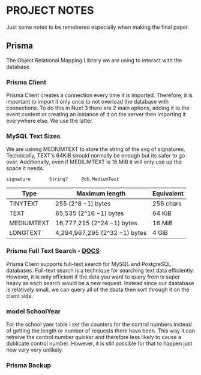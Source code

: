 # PROJECT NOTES

Just some notes to be remebered especially when making the final paper.

## Prisma

The Object Relational Mapping Library we are using to interact with the database.

### Prisma Client

Prisma Client creates a connection every time it is imported. Therefore, it is important to import it only once to not overload the database with connections. To do this in Nuxt 3 there are 2 main options, adding it to the event context or creating an instance of it on the server then importing it everywhere else. We use the latter.

### MySQL Text Sizes

We are usinng MEDIUMTEXT to store the string of the svg of signatures. Technically, TEXT's 64KiB should normally be enough but its safer to go over. Additionally, even if MEDIUMTEXT is 16 MiB it will only use up the space it needs.

```
signature       String?     @db.MediumText
```

| Type       | Maximum length                | Equivalent |
| ---------- | ----------------------------- | ---------- |
| TINYTEXT   | 255 (2^8 −1) bytes            | 256 chars  |
| TEXT       | 65,535 (2^16 −1) bytes        | 64 KiB     |
| MEDIUMTEXT | 16,777,215 (2^24 −1) bytes    | 16 MiB     |
| LONGTEXT   | 4,294,967,295 (2^32 −1) bytes | 4 GiB      |

### Prisma Full Text Search - [DOCS](https://www.prisma.io/docs/concepts/components/prisma-client/full-text-search)

Prisma Client supports full-text search for MySQL and PostgreSQL databases. Full-text search is a technique for searching text data efficiently. However, it is only efficient if the data you want to query from is super heavy as each search would be a new request. Instead since our daatabase is relatively small, we can query all of the daata then sort through it on the client side.

### model SchoolYear

For the school yaer table I set the counters for the control numbers instead of getting the length or number of requests there have been. This way it can retreive the control number quicker and therefore less likely to cause a dublicate control number. However, it is still possible for that to happen just now very very unlikely.

### Prisma Backup
